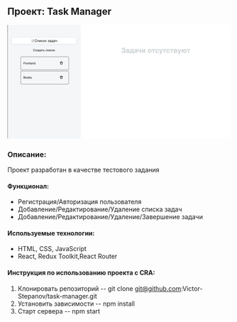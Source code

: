 ## Проект: Task Manager

![Проект](/demo/demo.png)

### Описание:

Проект разработан в качестве тестового задания

#### Функционал:

- Регистрация/Авторизация пользователя
- Добавление/Редактирование/Удаление списка задач
- Добавление/Редактирование/Удаление/Завершение задачи

#### Используемые технологии:

- HTML, CSS, JavaScript
- React, Redux Toolkit,React Router

#### Инструкция по использованию проекта c CRA:

1. Клонировать репозиторий
   -- git clone git@github.com:Victor-Stepanov/task-manager.git
2. Установить зависимости
   -- npm install
3. Старт сервера
   -- npm start
